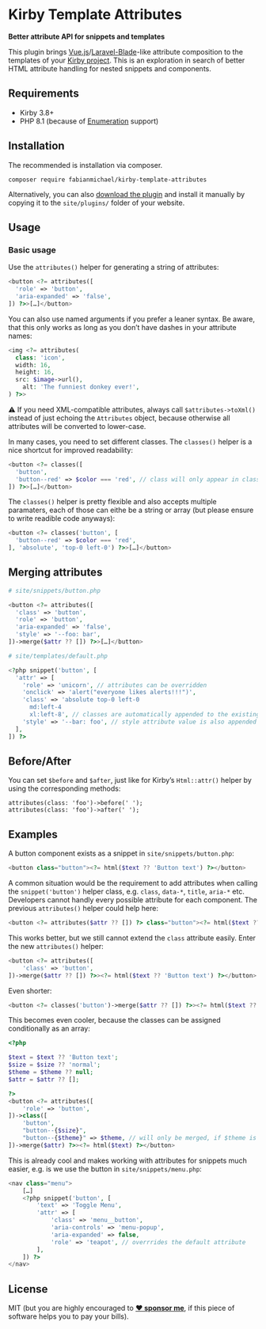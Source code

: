 # Kirby Template Attributes

**Better attribute API for snippets and templates**

This plugin brings [Vue.js](https://vuejs.org)/[Laravel-Blade](https://laravel.com/docs/9.x/blade#components)-like attribute composition to the templates of your [Kirby project](https://getkirby.com). This is an exploration in search of better HTML attribute handling for nested snippets and components.

## Requirements

- Kirby 3.8+
- PHP 8.1 (because of [Enumeration](https://www.php.net/manual/en/language.types.enumerations.php) support)

## Installation

The recommended is installation via composer.

```
composer require fabianmichael/kirby-template-attributes
```

Alternatively, you can also [download the plugin](https://github.com/fabianmichael/kirby-template-attributes/archive/main.zip) and install it manually by copying it to the `site/plugins/` folder of your website.

## Usage

### Basic usage

Use the `attributes()` helper for generating a string of attributes:

```php
<button <?= attributes([
  'role' => 'button',
  'aria-expanded' => 'false',
]) ?>>[…]</button>
```
You can also use named arguments if you prefer a leaner syntax. Be aware, that this only works as long as you don’t have dashes in your attribute names:

```php 
<img <?= attributes(
  class: 'icon',
  width: 16,
  height: 16,
  src: $image->url(),
	alt: 'The funniest donkey ever!',
) ?>>
```

⚠️ If you need XML-compatible attributes, always call `$attributes->toXml()` instead of just echoing the `Attributes` object,
because otherwise all attributes will be converted to lower-case.

In many cases, you need to set different classes. The `classes()` helper is a nice shortcut for improved readability:

```php
<button <?= classes([
  'button',
  'button--red' => $color === 'red', // class will only appear in class attribute, if condition is true
]) ?>>[…]</button>
```

The `classes()` helper is pretty flexible and also accepts multiple paramaters, each of those can eithe be a string or array (but please ensure to write readible code anyways):

```php
<button <?= classes('button', [
  'button--red' => $color === 'red',
], 'absolute', 'top-0 left-0') ?>>[…]</button>
```

## Merging attributes

```php
# site/snippets/button.php

<button <?= attributes([
  'class' => 'button',
  'role' => 'button',
  'aria-expanded' => 'false',
  'style' => '--foo: bar',
])->merge($attr ?? []) ?>>[…]</button>

# site/templates/default.php

<?php snippet('button', [
  'attr' => [
    'role' => 'unicorn', // attributes can be overridden
    'onclick' => 'alert("everyone likes alerts!!!")',
    'class' => 'absolute top-0 left-0
      md:left-4
      xl:left-8', // classes are automatically appended to the existing attribute value and surplus whitespace is trimmed
    'style' => '--bar: foo', // style attribute value is also appended to the original value
  ],
]) ?>
```

## Before/After

You can set `$before` and `$after`, just like for Kirby’s `Html::attr()` helper by using the corresponding methods:

```
attributes(class: 'foo')->before(' ');
attributes(class: 'foo')->after(' ');
```

## Examples

A button component exists as a snippet in `site/snippets/button.php`:

```php
<button class="button"><?= html($text ?? 'Button text') ?></button>
```

A common situation would be the requirement to add attributes when calling the `snippet('button')` helper class, e.g. `class`, `data-*`, `title`, `aria-*` etc. Developers cannot handly every possible attribute for each component. The previous `attributes()` helper could help here:

```php
<button <?= attributes($attr ?? []) ?> class="button"><?= html($text ?? 'Button text') ?></button>
```

This works better, but we still cannot extend the `class` attribute easily. Enter the new `attributes()` helper:

```php
<button <?= attributes([
    'class' => 'button',
])->merge($attr ?? []) ?>><?= html($text ?? 'Button text') ?></button>
```

Even shorter:

```php
<button <?= classes('button')->merge($attr ?? []) ?>><?= html($text ?? 'Button text') ?></button>
```

This becomes even cooler, because the classes can be assigned conditionally as an array:

```php
<?php

$text = $text ?? 'Button text';
$size = $size ?? 'normal';
$theme = $theme ?? null;
$attr = $attr ?? [];

?>
<button <?= attributes([
    'role' => 'button',
])->class([
    'button',
    "button--{$size}",
    "button--{$theme}" => $theme, // will only be merged, if $theme is trueish
])->merge($attr) ?>><?= html($text) ?></button>
```

This is already cool and makes working with attributes for snippets much easier, e.g. is we use the button in `site/snippets/menu.php`:

```php
<nav class="menu">
    […]
    <?php snippet('button', [
        'text' => 'Toggle Menu',
        'attr' => [
            'class' => 'menu__button',
            'aria-controls' => 'menu-popup',
            'aria-expanded' => false,
            'role' => 'teapot', // overrrides the default attribute
        ],
    ]) ?>
</nav>
```


## License

MIT (but you are highly encouraged to **[❤️ sponsor me](https://github.com/sponsors/fabianmichael)**, if this piece of software helps you to pay your bills).
